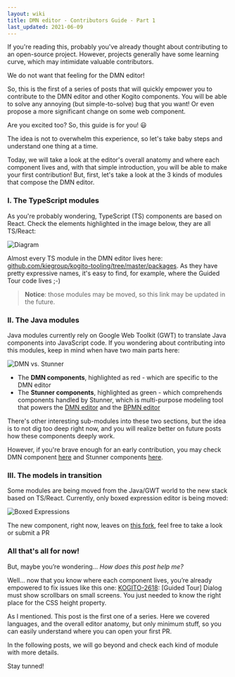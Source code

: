 ```yaml
---
layout: wiki
title: DMN editor - Contributors Guide - Part 1
last_updated: 2021-06-09
---
```


If you're reading this, probably you've already thought about contributing to an open-source project. However, projects generally have some learning curve, which may intimidate valuable contributors.

We do not want that feeling for the DMN editor!

So, this is the first of a series of posts that will quickly empower you to contribute to the DMN editor and other Kogito components. You will be able to solve any annoying (but simple-to-solve) bug that you want! Or even propose a more significant change on some web component.

Are you excited too? So, this guide is for you! 😃

The idea is not to overwhelm this experience, so let's take baby steps and understand one thing at a time.

Today, we will take a look at the editor's overall anatomy and where each component lives and, with that simple introduction, you will be able to make your first contribution! But, first, let's take a look at the 3 kinds of modules that compose the DMN editor.

### I. The TypeScript modules

As you're probably wondering, TypeScript (TS) components are based on React. Check the elements highlighted in the image below, they are all TS/React:

![Diagram](../assets/kogito.png)

Almost every TS module in the DMN editor lives here: [github.com/kiegroup/kogito-tooling/tree/master/packages](https://github.com/kiegroup/kogito-tooling/tree/master/packages). As they have pretty expressive names, it's easy to find, for example, where the Guided Tour code lives ;-)

> **Notice**: those modules may be moved, so this link may be updated in the future.

### II. The Java modules

Java modules currently rely on Google Web Toolkit (GWT) to translate Java components into JavaScript code. If you wondering about contributing into this modules, keep in mind when have two main parts here:

![DMN vs. Stunner](../assets/dmn-stunner.png)

- The **DMN components**, highlighted as red - which are specific to the DMN editor
- The **Stunner components**, highlighted as green - which comprehends components handled by Stunner, which is multi-purpose modeling tool that powers the [DMN editor](http://dmn.new/) and the [BPMN editor](http://bpmn.new/)

There's other interesting sub-modules into these two sections, but the idea is to not dig too deep right now, and you will realize better on future posts how these components deeply work.

However, if you're brave enough for an early contribution, you may check DMN component [here](https://github.com/kiegroup/kogito-editors-java/tree/main/kie-wb-common-dmn) and Stunner components [here](https://github.com/kiegroup/kogito-editors-java/tree/main/kie-wb-common-stunner).

### III. The models in transition

Some modules are being moved from the Java/GWT world to the new stack based on TS/React. Currently, only boxed expression editor is being moved:

![Boxed Expressions](../assets/boxed-expressions.png)

The new component, right now, leaves on [this fork](https://github.com/karreiro/kogito-editors-java/tree/new-boxed-expression-master), feel free to take a look or submit a PR

### All that's all for now!

But, maybe you’re wondering... _How does this post help me?_

Well… now that you know where each component lives, you’re already empowered to fix issues like this one: [KOGITO-2618](https://issues.redhat.com/browse/KOGITO-2618):
[Guided Tour] Dialog must show scrollbars on small screens. You just needed to know the right place for the CSS height property.

As I mentioned. This post is the first one of a series. Here we covered languages, and the overall editor anatomy, but only minimum stuff, so you can easily understand where you can open your first PR.

In the following posts, we will go beyond and check each kind of module with more details.

Stay tunned!
